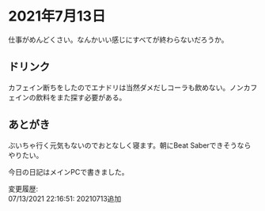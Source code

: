 # 2021年7月13日

仕事がめんどくさい。なんかいい感じにすべてが終わらないだろうか。

## ドリンク

カフェイン断ちをしたのでエナドリは当然ダメだしコーラも飲めない。ノンカフェインの飲料をまた探す必要がある。

## あとがき

ぶいちゃ行く元気もないのでおとなしく寝ます。朝にBeat Saberできそうならやりたい。

今日の日記はメインPCで書きました。

変更履歴:  
07/13/2021 22:16:51: 20210713追加  
